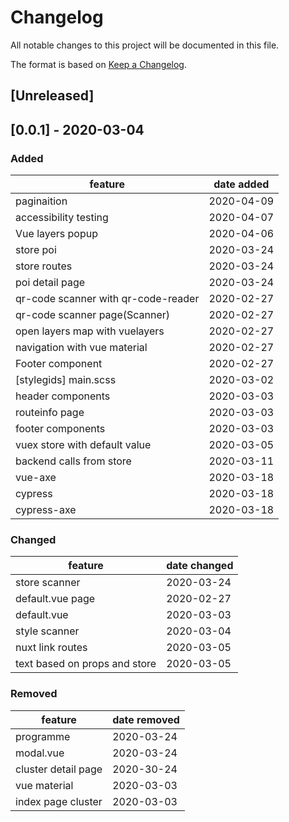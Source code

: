 # Changelog
All notable changes to this project will be documented in this file.

The format is based on [Keep a Changelog](https://keepachangelog.com/en/1.0.0/).

## [Unreleased]

## [0.0.1] - 2020-03-04
### Added
feature  | date added
------------- | -------------
paginaition | 2020-04-09
accessibility testing | 2020-04-07
Vue layers popup | 2020-04-06
store poi | 2020-03-24
store routes | 2020-03-24
poi detail page | 2020-03-24
qr-code scanner with qr-code-reader | 2020-02-27
qr-code scanner page(Scanner) | 2020-02-27
open layers map with vuelayers  | 2020-02-27
navigation with vue material  | 2020-02-27
Footer component  | 2020-02-27
[stylegids] main.scss | 2020-03-02
header components | 2020-03-03
routeinfo page | 2020-03-03
footer components | 2020-03-03
vuex store with default value | 2020-03-05
backend calls from store | 2020-03-11
vue-axe | 2020-03-18
cypress | 2020-03-18
cypress-axe | 2020-03-18


### Changed
feature  | date changed
------------- | -------------
store scanner | 2020-03-24
default.vue page | 2020-02-27
default.vue | 2020-03-03
style scanner  | 2020-03-04
nuxt link routes | 2020-03-05
text based on props and store | 2020-03-05

 ### Removed
 feature  | date removed
------------- | -------------
 programme | 2020-03-24
 modal.vue | 2020-03-24
 cluster detail page | 2020-30-24
 vue material | 2020-03-03
 index page cluster | 2020-03-03

 
 

